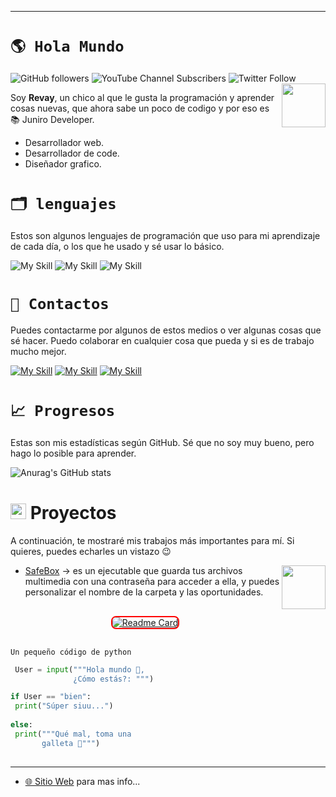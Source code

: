 
---
# ``🌎 Hola Mundo``
![GitHub followers](https://img.shields.io/github/followers/revay3d?style=social) ![YouTube Channel Subscribers](https://img.shields.io/youtube/channel/subscribers/UCE7NWSOlaZ4IOXfIuBip_kQ) ![Twitter Follow](https://img.shields.io/twitter/follow/revayDev?style=social) <img align='right' src="https://i.ibb.co/zr4fNfh/Iz6o-UDs-AAAAASUVORK5-CYII.png" width="70">

Soy **Revay**, un chico al que le gusta la programación y aprender cosas nuevas, que ahora sabe un poco de codigo y por eso es 📚 Juniro Developer.

* Desarrollador web.
* Desarrollador de code.
* Diseñador grafico.

# ``🗂 lenguajes``
Estos son algunos lenguajes de programación que uso para mi aprendizaje de cada día, o los que he usado y sé usar lo básico.

![My Skill](https://skillicons.dev/icons?i=py) ![My Skill](https://skillicons.dev/icons?i=html) ![My Skill](https://skillicons.dev/icons?i=css) 

# ``📣 Contactos``
Puedes contactarme por algunos de estos medios o ver algunas cosas que sé hacer. Puedo colaborar en cualquier cosa que pueda y si es de trabajo mucho mejor.

[![My Skill](https://skillicons.dev/icons?i=discord)](https://discord.com/users/1066481602403766313) [![My Skill](https://skillicons.dev/icons?i=twitter)](https://twitter.com/revayDev?s=09) [![My Skill](https://skillicons.dev/icons?i=github)](https://github.com/Revay3d) 

# ``📈 Progresos``
Estas son mis estadísticas según GitHub. Sé que no soy muy bueno, pero hago lo posible para aprender.

![Anurag's GitHub stats](https://github-readme-stats.vercel.app/api?username=revay3d&show_icons=true&theme=dark)


# <img src="https://media2.giphy.com/media/QssGEmpkyEOhBCb7e1/giphy.gif?cid=ecf05e47a0n3gi1bfqntqmob8g9aid1oyj2wr3ds3mg700bl&rid=giphy.gif" width ="25"><b> Proyectos</b>
A continuación, te mostraré mis trabajos más importantes para mí. Si quieres, puedes echarles un vistazo 😉

* [SafeBox](https://github.com/Revay3d/SafeBox) -> <img align='right' src="https://i.ibb.co/xfK8r48/IMG-20230712-WA0000-1.jpg" width="70"> es un ejecutable que guarda tus archivos multimedia con una contraseña para acceder a ella, y puedes personalizar el nombre de la carpeta y las oportunidades.


<p align="center">
  <a href="https://github.com/revay3d/SafeBox">
    <img style="border: 2px solid red; border-radius: 8px; margin: 16px;" src="https://yasuyumiko.ml/_next/image?url=https%3A%2F%2Fopengraph.githubassets.com%2F7613a8708735b34cb468c201b24182c2dda9d2d5e4bddd2f016e43841100726b%2Frevay3d%2FSafeBox&w=384&q=75" alt="Readme Card">
  </a>
</p>


`Un pequeño código de python`
```Python
 User = input("""Hola mundo 👋,
              ¿Cómo estás?: """)

if User == "bien":
 print("Súper siuu...")
 
else:
 print("""Qué mal, toma una 
       galleta 🍪""")
 
```
---

* [🌐 Sitio Web](https://revaydev.neocities.org/) para mas info...
